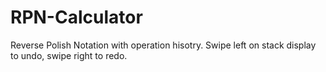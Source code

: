 # RPN-Calculator

Reverse Polish Notation with operation hisotry. Swipe left on stack display to undo, swipe right to redo. 
